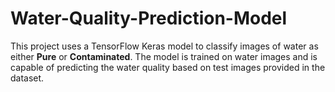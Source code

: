 # Water-Quality-Prediction-Model
This project uses a TensorFlow Keras model to classify images of water as either **Pure** or **Contaminated**. The model is trained on water images and is capable of predicting the water quality based on test images provided in the dataset.
